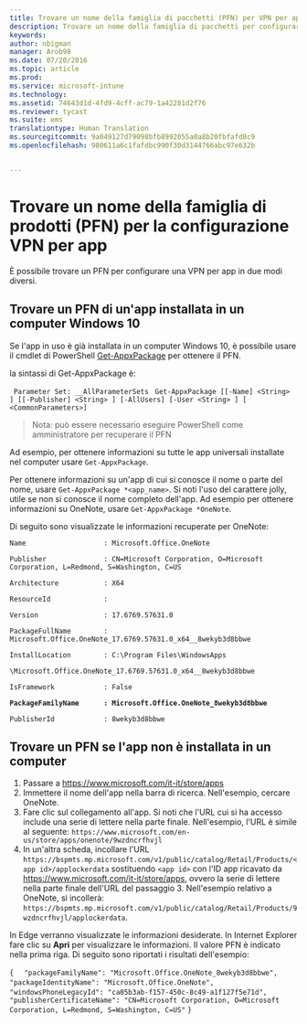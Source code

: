 ```yaml
---
title: Trovare un nome della famiglia di pacchetti (PFN) per VPN per app | Microsoft Intune
description: Trovare un nome della famiglia di pacchetti per configurare una VPN per app.
keywords: 
author: nbigman
manager: Arob98
ms.date: 07/20/2016
ms.topic: article
ms.prod: 
ms.service: microsoft-intune
ms.technology: 
ms.assetid: 74643d1d-4fd9-4cff-ac79-1a42281d2f76
ms.reviewer: tycast
ms.suite: ems
translationtype: Human Translation
ms.sourcegitcommit: 9a049127d79098bfb8992055a0a8b20fbfafd8c9
ms.openlocfilehash: 980611a6c1fafdbc990f30d3144766abc97e632b


---
```


# Trovare un nome della famiglia di prodotti (PFN) per la configurazione VPN per app

È possibile trovare un PFN per configurare una VPN per app in due modi diversi.

## Trovare un PFN di un'app installata in un computer Windows 10 

Se l'app in uso è già installata in un computer Windows 10, è possibile usare il cmdlet di PowerShell [Get-AppxPackage](https://technet.microsoft.com/library/hh856044.aspx) per ottenere il PFN.

la sintassi di Get-AppxPackage è:

` Parameter Set: __AllParameterSets`
` Get-AppxPackage [[-Name] <String> ] [[-Publisher] <String> ] [-AllUsers] [-User <String> ] [ <CommonParameters>]`

> Nota: può essere necessario eseguire PowerShell come amministratore per recuperare il PFN

Ad esempio, per ottenere informazioni su tutte le app universali installate nel computer usare `Get-AppxPackage`.

Per ottenere informazioni su un'app di cui si conosce il nome o parte del nome, usare `Get-AppxPackage *<app_name>`. Si noti l'uso del carattere jolly, utile se non si conosce il nome completo dell'app. Ad esempio per ottenere informazioni su OneNote, usare `Get-AppxPackage *OneNote`.


Di seguito sono visualizzate le informazioni recuperate per OneNote:

`Name                   : Microsoft.Office.OneNote`

`Publisher              : CN=Microsoft Corporation, O=Microsoft Corporation, L=Redmond, S=Washington, C=US`

`Architecture           : X64`

`ResourceId             :`

`Version                : 17.6769.57631.0`

`PackageFullName        : Microsoft.Office.OneNote_17.6769.57631.0_x64__8wekyb3d8bbwe`

`InstallLocation        : C:\Program Files\WindowsApps`

`\Microsoft.Office.OneNote_17.6769.57631.0_x64__8wekyb3d8bbwe`

`IsFramework            : False`

**`PackageFamilyName      : Microsoft.Office.OneNote_8wekyb3d8bbwe`**

`PublisherId            : 8wekyb3d8bbwe`



## Trovare un PFN se l'app non è installata in un computer

1.  Passare a https://www.microsoft.com/it-it/store/apps
2.  Immettere il nome dell'app nella barra di ricerca. Nell'esempio, cercare OneNote.
3.  Fare clic sul collegamento all'app. Si noti che l'URL cui si ha accesso include una serie di lettere nella parte finale. Nell'esempio, l'URL è simile al seguente:
`https://www.microsoft.com/en-us/store/apps/onenote/9wzdncrfhvjl`
4.  In un'altra scheda, incollare l'URL `https://bspmts.mp.microsoft.com/v1/public/catalog/Retail/Products/<app id>/applockerdata` sostituendo `<app id>` con l'ID app ricavato da https://www.microsoft.com/it-it/store/apps, ovvero la serie di lettere nella parte finale dell'URL del passaggio 3. Nell'esempio relativo a OneNote, si incollerà: `https://bspmts.mp.microsoft.com/v1/public/catalog/Retail/Products/9wzdncrfhvjl/applockerdata`.

In Edge verranno visualizzate le informazioni desiderate. In Internet Explorer fare clic su **Apri** per visualizzare le informazioni. Il valore PFN è indicato nella prima riga. Di seguito sono riportati i risultati dell'esempio:
 

`{`
`  "packageFamilyName": "Microsoft.Office.OneNote_8wekyb3d8bbwe",`
`  "packageIdentityName": "Microsoft.Office.OneNote",`
`  "windowsPhoneLegacyId": "ca05b3ab-f157-450c-8c49-a1f127f5e71d",`
`  "publisherCertificateName": "CN=Microsoft Corporation, O=Microsoft Corporation, L=Redmond, S=Washington, C=US"`
`}`




<!--HONumber=Jul16_HO3-->


